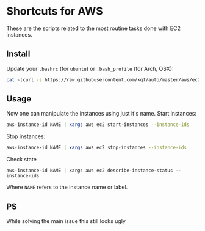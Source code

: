 # Shortcuts for AWS
These are the scripts related to the most routine tasks done with EC2 instances.

## Install
Update your `.bashrc` (for `ubuntu`) or `.bash_profile`  (for Arch, OSX):

```bash
cat <(curl -s https://raw.githubusercontent.com/kqf/auto/master/aws/ec2.sh) > ~/.bashrc
```

## Usage
Now one can manipulate the instances using just it's name.
Start instances:
```bash
aws-instance-id NAME | xargs aws ec2 start-instances --instance-ids
```
Stop instances:
```bash
aws-instance-id NAME | xargs aws ec2 stop-instances --instance-ids
```
Check state
```
aws-instance-id NAME | xargs aws ec2 describe-instance-status --instance-ids
```
Where `NAME` refers to the instance name or label.

## PS
While solving the main issue this still looks ugly


